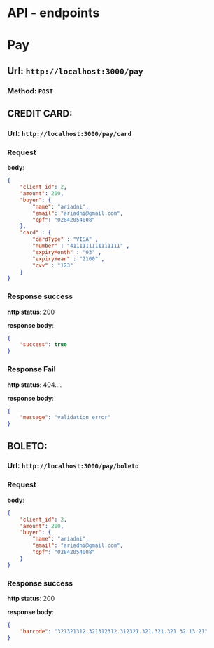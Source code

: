 # API - endpoints
# Pay
## Url: ```http://localhost:3000/pay```
### Method: ```POST```

## CREDIT CARD:
### Url: ```http://localhost:3000/pay/card```
### Request

**body**:	

~~~json
{
	"client_id": 2,
	"amount": 200,
	"buyer": {
		"name": "ariadni",
		"email": "ariadni@gmail.com",
		"cpf": "02842054008"
	},
 	"card" : { 
    	"cardType" : "VISA" , 
    	"number" : "4111111111111111" , 
    	"expiryMonth" : "03" , 
    	"expiryYear" : "2100" , 
    	"cvv" : "123" 
	}
}
~~~

### Response success
**http status**: 200

**response body**: 

~~~json
{
	"success": true
}
~~~

### Response Fail
**http status**: 404....

**response body**: 

~~~json
{
	"message": "validation error"
}
~~~

## BOLETO:
### Url: ```http://localhost:3000/pay/boleto```
### Request
**body**:	

~~~json
{
	"client_id": 2,
	"amount": 200,
	"buyer": {
		"name": "ariadni",
		"email": "ariadni@gmail.com",
		"cpf": "02842054008"
	}
}
~~~

### Response success
**http status**: 200

**response body**: 

~~~json
{
	"barcode": "321321312.321312312.312321.321.321.321.32.13.21"
}
~~~
